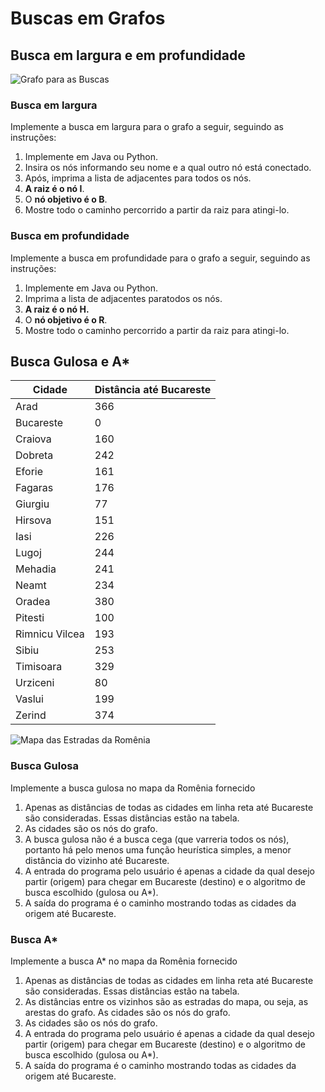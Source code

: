 # Buscas em Grafos
## Busca em largura e em profundidade

![Grafo para as Buscas](https://images2.imgbox.com/31/fd/jzb2qaF6_o.png)
### Busca em largura
Implemente a busca em largura para o grafo a seguir, seguindo as instruções:
 1. Implemente em Java ou Python.
 2. Insira os nós informando seu nome e a qual outro nó está conectado.
 3. Após, imprima a lista de adjacentes para todos os nós.
 4. **A raiz é o nó I**. 
 5. O **nó objetivo é o B**. 
 6. Mostre todo o caminho percorrido a partir da raiz para atingi-lo.

### Busca em profundidade
Implemente a busca em profundidade para o grafo a seguir, seguindo as instruções:
 1. Implemente em Java ou Python.
 2. Imprima a lista de adjacentes paratodos os nós.
 3. **A raiz é o nó H.**
 4. O **nó objetivo é o R**.
 5. Mostre todo o caminho percorrido a partir da raiz para atingi-lo.

## Busca Gulosa e A*


| Cidade          | Distância até Bucareste |
|-----------------|-------------------------|
| Arad            | 366                     |
| Bucareste       | 0                       |
| Craiova         | 160                     |
| Dobreta         | 242                     |
| Eforie          | 161                     |
| Fagaras         | 176                     |
| Giurgiu         | 77                      |
| Hirsova         | 151                     |
| Iasi            | 226                     |
| Lugoj           | 244                     |
| Mehadia         | 241                     |
| Neamt           | 234                     |
| Oradea          | 380                     |
| Pitesti         | 100                     |
| Rimnicu Vilcea  | 193                     |
| Sibiu           | 253                     |
| Timisoara       | 329                     |
| Urziceni        | 80                      |
| Vaslui          | 199                     |
| Zerind          | 374                     |

![Mapa das Estradas da Romênia](https://images2.imgbox.com/6c/26/vKtJsev7_o.jpg)

### Busca Gulosa
Implemente a busca gulosa no mapa da Romênia fornecido
 1. Apenas as distâncias de todas as cidades em linha reta até Bucareste são consideradas. Essas distâncias estão na tabela.
 2. As cidades são os nós do grafo.
 3. A busca gulosa não é a busca cega (que varreria todos os nós), portanto há pelo menos uma função heurística simples, a menor distância do vizinho até Bucareste.
 4. A entrada do programa pelo usuário é apenas a cidade da qual desejo partir (origem) para chegar em Bucareste (destino) e o algoritmo de busca escolhido (gulosa ou A*).
 5. A saída do programa é o caminho mostrando todas as cidades da origem até Bucareste.

### Busca A*
Implemente a busca A* no mapa da Romênia fornecido
 1. Apenas as distâncias de todas as cidades em linha reta até Bucareste são consideradas. Essas distâncias estão na tabela.
 2. As distâncias entre os vizinhos são as estradas do mapa, ou seja, as arestas do grafo. As cidades são os nós do grafo.
 3. As cidades são os nós do grafo.
 4. A entrada do programa pelo usuário é apenas a cidade da qual desejo partir (origem) para chegar em Bucareste (destino) e o algoritmo de busca escolhido (gulosa ou A*).
 5. A saída do programa é o caminho mostrando todas as cidades da origem até Bucareste.
